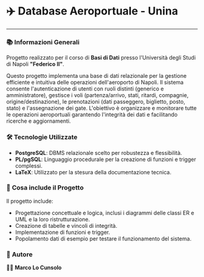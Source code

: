 # ✈️ Database Aeroportuale - Unina

---

### 📚 **Informazioni Generali**

Progetto realizzato per il corso di **Basi di Dati** presso l'Università degli Studi di Napoli **"Federico II"**.

Questo progetto implementa una base di dati relazionale per la gestione efficiente e intuitiva delle operazioni dell'aeroporto di Napoli. Il sistema consente l'autenticazione di utenti con ruoli distinti (generico e amministratore), gestisce i voli (partenza/arrivo, stati, ritardi, compagnie, origine/destinazione), le prenotazioni (dati passeggero, biglietto, posto, stato) e l'assegnazione dei gate. L'obiettivo è organizzare e monitorare tutte le operazioni aeroportuali garantendo l'integrità dei dati e facilitando ricerche e aggiornamenti.

### 🛠️ **Tecnologie Utilizzate**

* **PostgreSQL**: DBMS relazionale scelto per robustezza e flessibilità.
* **PL/pgSQL**: Linguaggio procedurale per la creazione di funzioni e trigger complessi.
* **LaTeX**: Utilizzato per la stesura della documentazione tecnica.

### 📌 **Cosa include il Progetto**

Il progetto include:

* Progettazione concettuale e logica, inclusi i diagrammi delle classi ER e UML e la loro ristrutturazione.
* Creazione di tabelle e vincoli di integrità.
* Implementazione di funzioni e trigger.
* Popolamento dati di esempio per testare il funzionamento del sistema.


### 🤝 **Autore**

👨‍💻 **Marco Lo Cunsolo**
